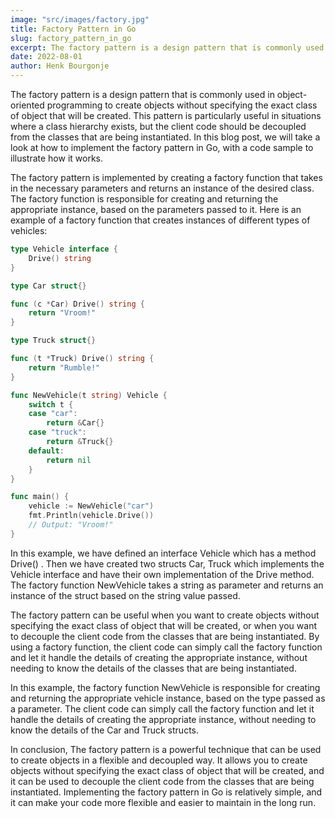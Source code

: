 ```yaml
---
image: "src/images/factory.jpg"
title: Factory Pattern in Go
slug: factory_pattern_in_go
excerpt: The factory pattern is a design pattern that is commonly used in object-oriented programming to create objects without specifying the exact class of object that will be created. This pattern is particularly useful in situations where a class hierarchy exists, but the client code should be decoupled from the classes that are being instantiated. In this blog post, we will take a look at how to implement the factory pattern in Go, with a code sample to illustrate how it works.
date: 2022-08-01
author: Henk Bourgonje
---
```


The factory pattern is a design pattern that is commonly used in object-oriented programming to create objects without specifying the exact class of object that will be created. This pattern is particularly useful in situations where a class hierarchy exists, but the client code should be decoupled from the classes that are being instantiated. In this blog post, we will take a look at how to implement the factory pattern in Go, with a code sample to illustrate how it works.

The factory pattern is implemented by creating a factory function that takes in the necessary parameters and returns an instance of the desired class. The factory function is responsible for creating and returning the appropriate instance, based on the parameters passed to it. Here is an example of a factory function that creates instances of different types of vehicles:

```go
type Vehicle interface {
	Drive() string
}

type Car struct{}

func (c *Car) Drive() string {
	return "Vroom!"
}

type Truck struct{}

func (t *Truck) Drive() string {
	return "Rumble!"
}

func NewVehicle(t string) Vehicle {
	switch t {
	case "car":
		return &Car{}
	case "truck":
		return &Truck{}
	default:
		return nil
	}
}

func main() {
	vehicle := NewVehicle("car")
	fmt.Println(vehicle.Drive())
	// Output: "Vroom!"
}
```

In this example, we have defined an interface Vehicle which has a method Drive() . Then we have created two structs Car, Truck which implements the Vehicle interface and have their own implementation of the Drive method. The factory function NewVehicle takes a string as parameter and returns an instance of the struct based on the string value passed.

The factory pattern can be useful when you want to create objects without specifying the exact class of object that will be created, or when you want to decouple the client code from the classes that are being instantiated. By using a factory function, the client code can simply call the factory function and let it handle the details of creating the appropriate instance, without needing to know the details of the classes that are being instantiated.

In this example, the factory function NewVehicle is responsible for creating and returning the appropriate vehicle instance, based on the type passed as a parameter. The client code can simply call the factory function and let it handle the details of creating the appropriate instance, without needing to know the details of the Car and Truck structs.

In conclusion, The factory pattern is a powerful technique that can be used to create objects in a flexible and decoupled way. It allows you to create objects without specifying the exact class of object that will be created, and it can be used to decouple the client code from the classes that are being instantiated. Implementing the factory pattern in Go is relatively simple, and it can make your code more flexible and easier to maintain in the long run.
